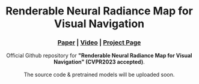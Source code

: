 
<h1 align="center">
Renderable Neural Radiance Map for Visual Navigation‬ 
</h1>

<h3 align="center"><a href="https://arxiv.org/abs/2303.00304">Paper</a> | <a href="https://youtu.be/oLo3L0oMcWQ">Video</a> | <a href="https://obin-hero.github.io/RNRmap/">Project Page</a></h3>
<div align="center"></div>
  
  
<p align="center">
Official Github repository for <b>"Renderable Neural Radiance Map for Visual Navigation‬" (CVPR2023 accepted)</b>.
<br>
<br>
The source code & pretrained models will be uploaded soon.

</p>




